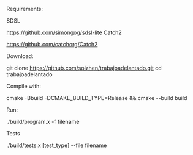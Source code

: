 Requirements:

SDSL

https://github.com/simongog/sdsl-lite
Catch2

https://github.com/catchorg/Catch2

Download:

git clone https://github.com/solzhen/trabajoadelantado.git
cd trabajoadelantado


Compile with:

cmake -Bbuild -DCMAKE_BUILD_TYPE=Release && cmake --build build

Run:

./build/program.x -f filename

Tests

./build/tests.x [test_type] --file filename
